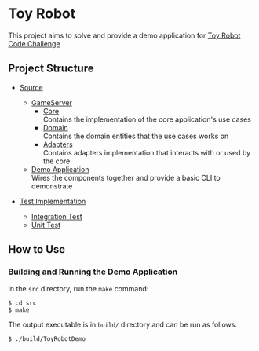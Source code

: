 # Toy Robot

This project aims to solve and provide a demo application for [Toy Robot Code Challenge](ToyRobot.md)

## Project Structure

* [Source](src/)  
  * [GameServer](src/GameServer)  
    * [Core](src/GameServer/Core)  
    Contains the implementation of the core application's use cases
    * [Domain](src/GameServier/Domain)  
    Contains the domain entities that the use cases works on
    * [Adapters](src/GameServer/Adapters)  
    Contains adapters implementation that interacts with or used by the core
  * [Demo Application](DemoApplication.md)  
  Wires the components together and provide a basic CLI to demonstrate

* [Test Implementation](test/)  
  * [Integration Test](test/README.md)
  * [Unit Test](test/README.md#unit-test)

## How to Use

### Building and Running the Demo Application

In the `src` directory, run the `make` command:
```
$ cd src
$ make
```

The output executable is in `build/` directory and can be run as follows:
```
$ ./build/ToyRobotDemo
```
